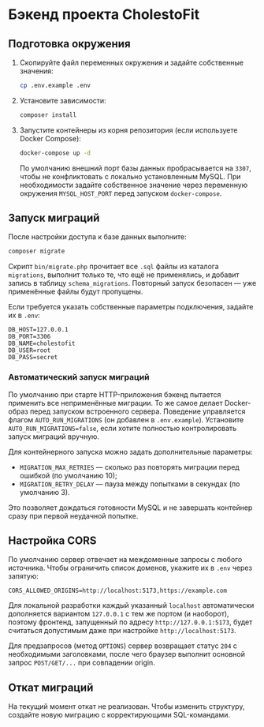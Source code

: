 # Бэкенд проекта CholestoFit

## Подготовка окружения

1. Скопируйте файл переменных окружения и задайте собственные значения:
   ```bash
   cp .env.example .env
   ```
2. Установите зависимости:
   ```bash
   composer install
   ```
3. Запустите контейнеры из корня репозитория (если используете Docker Compose):
   ```bash
   docker-compose up -d
   ```
   По умолчанию внешний порт базы данных пробрасывается на `3307`, чтобы не конфликтовать с локально установленным MySQL. При необходимости задайте собственное значение через переменную окружения `MYSQL_HOST_PORT` перед запуском `docker-compose`.

## Запуск миграций

После настройки доступа к базе данных выполните:

```bash
composer migrate
```

Скрипт `bin/migrate.php` прочитает все `.sql` файлы из каталога `migrations`, выполнит только те, что ещё не применялись, и добавит запись в таблицу `schema_migrations`. Повторный запуск безопасен — уже применённые файлы будут пропущены.

Если требуется указать собственные параметры подключения, задайте их в `.env`:

```
DB_HOST=127.0.0.1
DB_PORT=3306
DB_NAME=cholestofit
DB_USER=root
DB_PASS=secret
```

### Автоматический запуск миграций

По умолчанию при старте HTTP-приложения бэкенд пытается применить все неприменённые миграции. То же самое делает Docker-образ перед запуском встроенного сервера. Поведение управляется флагом `AUTO_RUN_MIGRATIONS` (он добавлен в `.env.example`). Установите `AUTO_RUN_MIGRATIONS=false`, если хотите полностью контролировать запуск миграций вручную.

Для контейнерного запуска можно задать дополнительные параметры:

- `MIGRATION_MAX_RETRIES` — сколько раз повторять миграции перед ошибкой (по умолчанию 10);
- `MIGRATION_RETRY_DELAY` — пауза между попытками в секундах (по умолчанию 3).

Это позволяет дождаться готовности MySQL и не завершать контейнер сразу при первой неудачной попытке.

## Настройка CORS

По умолчанию сервер отвечает на междоменные запросы с любого источника. Чтобы ограничить список доменов, укажите их в `.env` через запятую:

```
CORS_ALLOWED_ORIGINS=http://localhost:5173,https://example.com
```

Для локальной разработки каждый указанный `localhost` автоматически дополняется вариантом `127.0.0.1` с тем же портом (и наоборот),
поэтому фронтенд, запущенный по адресу `http://127.0.0.1:5173`, будет считаться допустимым даже при настройке `http://localhost:5173`.

Для предзапросов (метод `OPTIONS`) сервер возвращает статус `204` с необходимыми заголовками, после чего браузер выполнит основной запрос `POST/GET/...` при совпадении origin.

## Откат миграций

На текущий момент откат не реализован. Чтобы изменить структуру, создайте новую миграцию с корректирующими SQL-командами.
